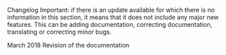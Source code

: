 Changelog
Important: if there is an update available for which there is no information in this section, it means that it does not include any major new features. This can be adding documentation, correcting documentation, translating or correcting minor bugs.

March 2018
Revision of the documentation
